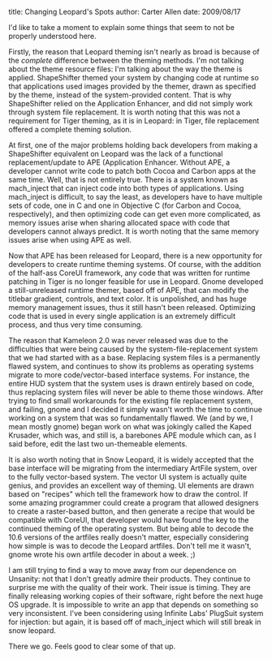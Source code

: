title: Changing Leopard's Spots
author: Carter Allen
date: 2009/08/17

I'd like to take a moment to explain some things that seem to not be properly understood here.  

Firstly, the reason that Leopard theming isn't nearly as broad is because of the *complete* difference between the theming methods. I'm not talking about the theme resource files:  I'm talking about the way the theme is applied. ShapeShifter themed your system by changing code at runtime so that applications used images provided by the themer, drawn as specified by the theme, instead of the system-provided content. That is why ShapeShifter relied on the Application Enhancer, and did not simply work through system file replacement. It is worth noting that this was not a requirement for Tiger theming, as it is in Leopard:  in Tiger, file replacement offered a complete theming solution.  

At first, one of the major problems holding back developers from making a ShapeShifter equivalent on Leopard was the lack of a functional replacement/update to APE (Application Enhancer. Without APE, a developer cannot write code to patch both Cocoa and Carbon apps at the same time. Well, that is not entirely true. There is a system known as mach\_inject that can inject code into both types of applications. Using mach_inject is difficult, to say the least, as developers have to have multiple sets of code, one in C and one in Objective C (for Carbon and Cocoa, respectively), and then optimizing code can get even more complicated, as memory issues arise when sharing allocated space with code that developers cannot always predict. It is worth noting that the same memory issues arise when using APE as well.  

Now that APE has been released for Leopard, there is a new opportunity for developers to create runtime theming systems. Of course, with the addition of the half-ass CoreUI framework, any code that was written for runtime patching in Tiger is no longer feasible for use in Leopard. Gnome developed a still-unreleased runtime themer, based off of APE, that can modify the titlebar gradient, controls, and text color. It is unpolished, and has huge memory management issues, thus it still hasn't been released. Optimizing code that is used in every single application is an extremely difficult process, and thus very time consuming.  

The reason that Kameleon 2.0 was never released was due to the difficulties that were being caused by the system-file-replacement system that we had started with as a base. Replacing system files is a permanently flawed system, and continues to show its problems as operating systems migrate to more code/vector-based interface systems. For instance, the entire HUD system that the system uses is drawn entirely based on code, thus replacing system files will never be able to theme those windows. After trying to find small workarounds for the existing file replacement system, and failing, gnome and I decided it simply wasn't worth the time to continue working on a system that was so fundamentally flawed. We (and by we, I mean mostly gnome) began work on what was jokingly called the Kaped Krusader, which was, and still is, a barebones APE module which can, as I said before, edit the last two un-themeable elements.  

It is also worth noting that in Snow Leopard, it is widely accepted that the base interface will be migrating from the intermediary ArtFile system, over to the fully vector-based system. The vector UI system is actually quite genius, and provides an excellent way of theming. UI elements are drawn based on "recipes" which tell the framework how to draw the control. If some amazing programmer could create a program that allowed designers to create a raster-based button, and then generate a recipe that would be compatible with CoreUI, that developer would have found the key to the continued theming of the operating system. But being able to decode the 10.6 versions of the artfiles really doesn't matter, especially considering how simple is was to decode the Leopard artfiles. Don't tell me it wasn't, gnome wrote his own artfile decoder in about a week. ;)  

I am still trying to find a way to move away from our dependence on Unsanity:  not that I don't greatly admire their products. They continue to surprise me with the quality of their work. Their issue is timing. They are finally releasing working copies of their software, right before the next huge OS upgrade. It is impossible to write an app that depends on something so very inconsistent. I've been considering using Infinite Labs' PlugSuit system for injection:  but again, it is based off of mach\_inject which will still break in snow leopard.  

There we go. Feels good to clear some of that up.  